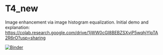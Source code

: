 # T4_new

Image enhancement via image histogram equalization. 
Initial demo and explanation: https://colab.research.google.com/drive/1jWW0cGI8BEBZSXvjP5wqhjYlpTA2R6rO?usp=sharing  


[![Binder](https://mybinder.org/badge_logo.svg)](https://mybinder.org/v2/gh/atiehmk/T4_new/HEAD?labpath=%2Fvoila%2Frender%2FT4final.ipynb)



